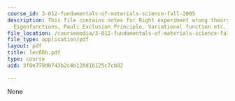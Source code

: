 ```yaml
---
course_id: 3-012-fundamentals-of-materials-science-fall-2005
description: This file contains notes for Right experiment wrong theory, Spin Eigenvalue,
  Eigenfunctions, Pauli Exclusion Principle, Variational function etc.
file_location: /coursemedia/3-012-fundamentals-of-materials-science-fall-2005/3f0e779d0743b2c4b128d1b125c7cb82_lec08b.pdf
file_type: application/pdf
layout: pdf
title: lec08b.pdf
type: course
uid: 3f0e779d0743b2c4b128d1b125c7cb82

---
```

None
